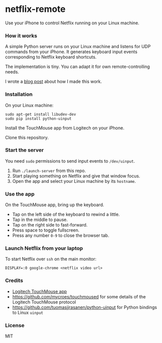 # netflix-remote

Use your iPhone to control Netflix running on your Linux machine. 

### How it works

A simple Python server runs on your Linux machine and listens for UDP
commands from your iPhone. It generates keyboard input events
corresponding to Netflix keyboard shortcuts.

The implementation is tiny. You can adapt it for own
remote-controlling needs.

I wrote a [blog
post](http://kshitijl.github.io/intro/2016/02/18/remote/) about how I
made this work.

### Installation

On your Linux machine:

    sudo apt-get install libudev-dev
    sudo pip install python-uinput

Install the TouchMouse app from Logitech on your iPhone.

Clone this repository.

### Start the server

You need `sudo` permissions to send input events to `/dev/uinput`.

1. Run `./launch-server` from this repo.
1. Start playing something on Netflix and give that window focus.
1. Open the app and select your Linux machine by its `hostname`.

### Use the app

On the TouchMouse app, bring up the keyboard.

* Tap on the left side of the keyboard to rewind a little.
* Tap in the middle to pause.
* Tap on the right side to fast-forward.
* Press space to toggle fullscreen.
* Press any number `0-9` to close the browser tab.

### Launch Netflix from your laptop

To start Netflix over `ssh` on the main monitor:

    DISPLAY=:0 google-chrome <netflix video url>

### Credits

* [Logitech TouchMouse app](https://itunes.apple.com/us/app/touch-mouse/id338237450?mt=8)
* https://github.com/mycroes/touchmoused for some details of the Logitech TouchMouse protocol
* https://github.com/tuomasjjrasanen/python-uinput for Python bindings to Linux `uinput`

### License

MIT